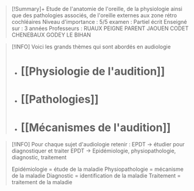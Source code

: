 
>[!Summary]+
>Etude de l'anatomie de l'oreille, de la physiologie ainsi que des pathologies associés, de l'oreille externes aux zone rétro cochléaires
>Niveau d'importance : 5/5
>examen : Partiel écrit
>Enseigné sur : 3 années
>Professeurs : RUAUX PEIGNE PARENT JAOUEN CODET CHENEBAUX GODEY LE BIHAN



>[!INFO]
>Voici les grands thèmes qui sont abordés en audiologie
>
>- # [[Physiologie de l'audition]]
>- # [[Pathologies]]
>- # [[Mécanismes de l'audition]]


>[!INFO]
>Pour chaque sujet d'audiologie retenir :
>EPDT -> étudier pour diagnostiquer et traiter
>EPDT -> Epidémiologie, physiopathologie, diagnostic, traitement
>
>Epidémiologie = étude de la maladie
>Physiopathologie = mécanisme de la maladie
>Diagnostic = identification de la maladie
>Traitement = traitement de la maladie
>



